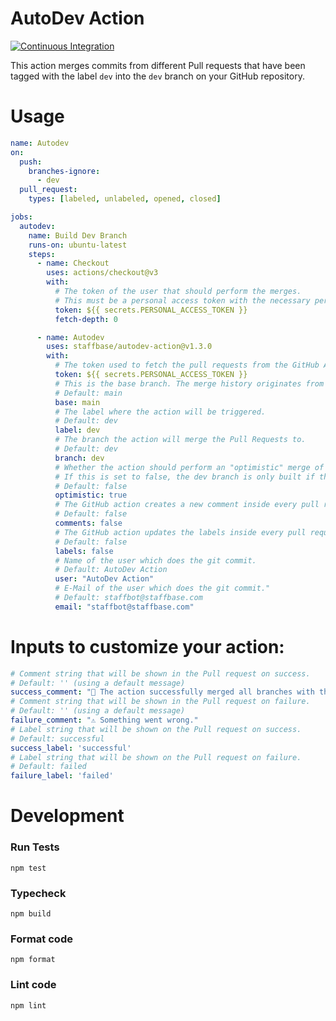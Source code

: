# AutoDev Action

[![Continuous Integration](https://github.com/Staffbase/autodev-action/actions/workflows/integration.yml/badge.svg)](https://github.com/Staffbase/autodev-action/actions/workflows/integration.yml) 

This action merges commits from different Pull requests that have been tagged with the label `dev` into the `dev` branch on your GitHub repository.

# Usage
```yaml
name: Autodev
on:
  push:
    branches-ignore:
      - dev
  pull_request:
    types: [labeled, unlabeled, opened, closed]

jobs:
  autodev:
    name: Build Dev Branch
    runs-on: ubuntu-latest
    steps:
      - name: Checkout
        uses: actions/checkout@v3
        with:
          # The token of the user that should perform the merges. 
          # This must be a personal access token with the necessary permissions
          token: ${{ secrets.PERSONAL_ACCESS_TOKEN }}
          fetch-depth: 0

      - name: Autodev
        uses: staffbase/autodev-action@v1.3.0
        with:
          # The token used to fetch the pull requests from the GitHub API
          token: ${{ secrets.PERSONAL_ACCESS_TOKEN }}
          # This is the base branch. The merge history originates from this branch.
          # Default: main
          base: main
          # The label where the action will be triggered.
          # Default: dev
          label: dev
          # The branch the action will merge the Pull Requests to.
          # Default: dev
          branch: dev
          # Whether the action should perform an "optimistic" merge of the given Pull requests.
          # If this is set to false, the dev branch is only built if there are zero merge conflicts between branches.
          # Default: false
          optimistic: true
          # The GitHub action creates a new comment inside every pull request.
          # Default: false
          comments: false
          # The GitHub action updates the labels inside every pull request for successful or failed merges to the dev branch.
          # Default: false
          labels: false
          # Name of the user which does the git commit.
          # Default: AutoDev Action
          user: "AutoDev Action"
          # E-Mail of the user which does the git commit."
          # Default: staffbot@staffbase.com 
          email: "staffbot@staffbase.com"
```

# Inputs to customize your action:
```yaml
# Comment string that will be shown in the Pull request on success.
# Default: '' (using a default message)
success_comment: "🎉 The action successfully merged all branches with the dev label."
# Comment string that will be shown in the Pull request on failure.
# Default: '' (using a default message)
failure_comment: "⚠️ Something went wrong."
# Label string that will be shown on the Pull request on success.
# Default: successful
success_label: 'successful'
# Label string that will be shown on the Pull request on failure.
# Default: failed
failure_label: 'failed'
```

# Development

### Run Tests

```
npm test
```

### Typecheck

```
npm build
```

### Format code

```
npm format
```

### Lint code

```
npm lint
```
